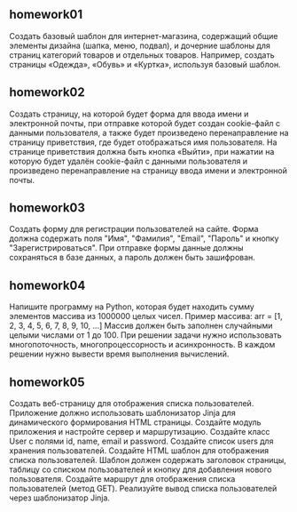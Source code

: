 ## homework01
Создать базовый шаблон для интернет-магазина, содержащий общие элементы дизайна (шапка, меню, подвал), и дочерние шаблоны для страниц категорий товаров и отдельных товаров. Например, создать страницы «Одежда», «Обувь» и «Куртка», используя базовый шаблон.

## homework02 

Создать страницу, на которой будет форма для ввода имени и электронной почты, при отправке которой будет создан cookie-файл с данными пользователя, а также будет произведено перенаправление на страницу приветствия, где будет отображаться имя пользователя.
На странице приветствия должна быть кнопка «Выйти», при нажатии на которую будет удалён cookie-файл с данными пользователя и произведено перенаправление на страницу ввода имени и электронной почты.

## homework03

Создать форму для регистрации пользователей на сайте. Форма должна содержать поля "Имя", "Фамилия", "Email", "Пароль" и кнопку "Зарегистрироваться". При отправке формы данные должны сохраняться в базе данных, а пароль должен быть зашифрован.

## homework04

Напишите программу на Python, которая будет находить
сумму элементов массива из 1000000 целых чисел.
Пример массива: arr = [1, 2, 3, 4, 5, 6, 7, 8, 9, 10, ...]
Массив должен быть заполнен случайными целыми числами
от 1 до 100.
При решении задачи нужно использовать многопоточность,
многопроцессорность и асинхронность.
В каждом решении нужно вывести время выполнения
вычислений.

## homework05
Создать веб-страницу для отображения списка пользователей. Приложение
должно использовать шаблонизатор Jinja для динамического формирования HTML
страницы.
Создайте модуль приложения и настройте сервер и маршрутизацию.
Создайте класс User с полями id, name, email и password.
Создайте список users для хранения пользователей.
Создайте HTML шаблон для отображения списка пользователей. Шаблон должен
содержать заголовок страницы, таблицу со списком пользователей и кнопку для
добавления нового пользователя.
Создайте маршрут для отображения списка пользователей (метод GET).
Реализуйте вывод списка пользователей через шаблонизатор Jinja.
